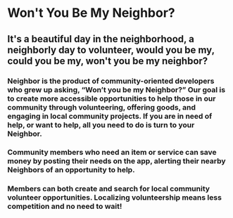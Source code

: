 # Won't You Be My Neighbor?

## It's a beautiful day in the neighborhood, a neighborly day to volunteer, would you be my, could you be my, won't you be my neighbor?

### Neighbor is the product of community-oriented developers who grew up asking, “Won’t you be my Neighbor?” Our goal is to create more accessible opportunities to help those in our community through volunteering, offering goods, and engaging in local community projects. If you are in need of help, or want to help, all you need to do is turn to your Neighbor.

### Community members who need an item or service can save money by posting their needs on the app, alerting their nearby Neighbors of an opportunity to help.

### Members can both create and search for local community volunteer opportunities. Localizing volunteership means less competition and no need to wait!
